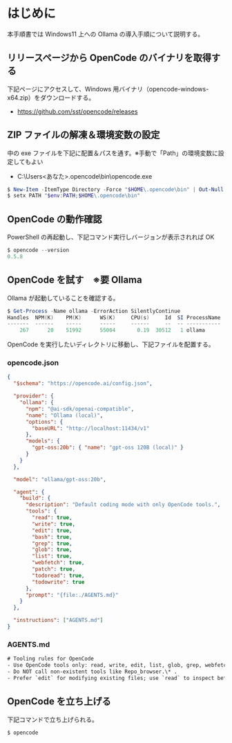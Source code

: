 # はじめに

本手順書では Windows11 上への Ollama の導入手順について説明する。

## リリースページから OpenCode のバイナリを取得する

下記ページにアクセスして、Windows 用バイナリ（opencode-windows-x64.zip）をダウンロードする。

- https://github.com/sst/opencode/releases

## ZIP ファイルの解凍＆環境変数の設定

中の exe ファイルを下記に配置＆パスを通す。※手動で「Path」の環境変数に設定してもよい

- C:\Users\<あなた>\.opencode\bin\opencode.exe

```powershell
$ New-Item -ItemType Directory -Force "$HOME\.opencode\bin" | Out-Null
$ setx PATH "$env:PATH;$HOME\.opencode\bin"
```

## OpenCode の動作確認

PowerShell の再起動し、下記コマンド実行しバージョンが表示されれば OK

```powershell
$ opencode --version
0.5.8
```

## OpenCode を試す　※要 Ollama

Ollama が起動していることを確認する。

```powershell
$ Get-Process -Name ollama -ErrorAction SilentlyContinue
Handles  NPM(K)    PM(K)      WS(K)     CPU(s)     Id  SI ProcessName
-------  ------    -----      -----     ------     --  -- -----------
    267      20    51992      55004       0.19  30512   1 ollama
```

OpenCode を実行したいディレクトリに移動し、下記ファイルを配置する。

### opencode.json

```json
{
  "$schema": "https://opencode.ai/config.json",

  "provider": {
    "ollama": {
      "npm": "@ai-sdk/openai-compatible",
      "name": "Ollama (local)",
      "options": {
        "baseURL": "http://localhost:11434/v1"
      },
      "models": {
        "gpt-oss:20b": { "name": "gpt-oss 120B (local)" }
      }
    }
  },

  "model": "ollama/gpt-oss:20b",

  "agent": {
    "build": {
      "description": "Default coding mode with only OpenCode tools.",
      "tools": {
        "read": true,
        "write": true,
        "edit": true,
        "bash": true,
        "grep": true,
        "glob": true,
        "list": true,
        "webfetch": true,
        "patch": true,
        "todoread": true,
        "todowrite": true
      },
      "prompt": "{file:./AGENTS.md}"
    }
  },

  "instructions": ["AGENTS.md"]
}
```

### AGENTS.md

```txt
# Tooling rules for OpenCode
- Use OpenCode tools only: read, write, edit, list, glob, grep, webfetch, bash, task, todowrite, todoread.
- Do NOT call non-existent tools like Repo_browser.\* .
- Prefer `edit` for modifying existing files; use `read` to inspect before editing.
```

## OpenCode を立ち上げる

下記コマンドで立ち上げられる。

```powershell
$ opencode
```
